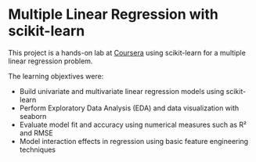 # Multiple Linear Regression with scikit-learn


This project is a hands-on lab at [Coursera](https://www.coursera.org/learn/scikit-learn-multiple-linear-regression/home/welcome) using scikit-learn for a multiple linear regression problem. 


The learning objextives were:

* Build univariate and multivariate linear regression models using scikit-learn
* Perform Exploratory Data Analysis (EDA) and data visualization with seaborn
* Evaluate model fit and accuracy using numerical measures such as R² and RMSE
* Model interaction effects in regression using basic feature engineering techniques




